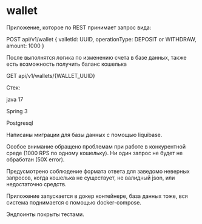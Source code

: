 # wallet

Приложение, которое по REST принимает запрос вида:

POST api/v1/wallet { valletId: UUID, operationType: DEPOSIT or WITHDRAW, amount: 1000 }

После выполнятся логика по изменению счета в базе данных, также есть возможность получить баланс кошелька

GET api/v1/wallets/{WALLET_UUID}

Стек:

java 17

Spring 3

Postgresql

Написаны миграции для базы данных с помощью liquibase.

Особое внимание обращено проблемам при работе в конкурентной среде (1000 RPS по одному кошельку). Ни один запрос не будет не обработан (50Х error).

Предусмотрено соблюдение формата ответа для заведомо неверных запросов, когда кошелька не существует, не валидный json, или недостаточно средств.

Приложение запускается в докер контейнере, база данных тоже, вся система поднимается с помощью docker-compose.

Эндпоинты покрыты тестами.
